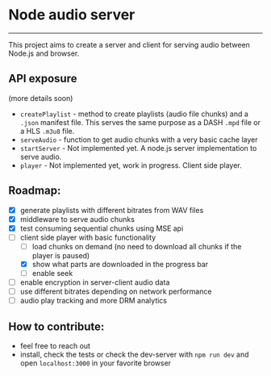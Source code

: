 # Node audio server

---

This project aims to create a server and client for serving audio between Node.js and browser.

## API exposure

(more details soon)

- `createPlaylist` - method to create playlists (audio file chunks) and a `.json` manifest file. This serves the same purpose as a DASH `.mpd` file or a HLS `.m3u8` file.
- `serveAudio` - function to get audio chunks with a very basic cache layer
- `startServer` - Not implemented yet. A node.js server implementation to serve audio.
- `player` - Not implemented yet, work in progress. Client side player.

## Roadmap:

- [x] generate playlists with different bitrates from WAV files
- [x] middleware to serve audio chunks
- [x] test consuming sequential chunks using MSE api
- [ ] client side player with basic functionality
  - [ ] load chunks on demand (no need to download all chunks if the player is paused)
  - [x] show what parts are downloaded in the progress bar
  - [ ] enable seek
- [ ] enable encryption in server-client audio data
- [ ] use different bitrates depending on network performance
- [ ] audio play tracking and more DRM analytics

## How to contribute:

- feel free to reach out
- install, check the tests or check the dev-server with `npm run dev` and open `localhost:3000` in your favorite browser
